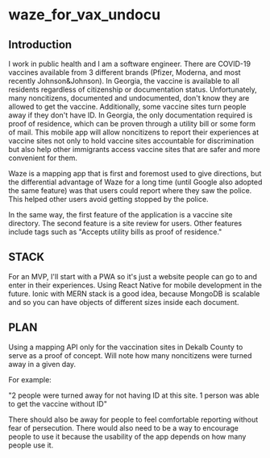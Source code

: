 # waze_for_vax_undocu

## Introduction

I work in public health and I am a software engineer. There are COVID-19 vaccines available from 3 different brands (Pfizer, Moderna, and most recently Johnson&Johnson). In Georgia, the vaccine is available to all residents regardless of citizenship or documentation status. Unfortunately, many noncitizens, documented and undocumented, don't know they are allowed to get the vaccine. Additionally, some vaccine sites turn people away if they don't have ID. In Georgia, the only documentation required is proof of residence, which can be proven through a utility bill or some form of mail. This mobile app will allow noncitizens to report their experiences at vaccine sites not only to hold vaccine sites accountable for discrimination but also help other immigrants access vaccine sites that are safer and more convenient for them. 

Waze is a mapping app that is first and foremost used to give directions, but the differential advantage of Waze for a long time (until Google also adopted the same feature) was that users could report where they saw the police. This helped other users avoid getting stopped by the police. 

In the same way, the first feature of the application is a vaccine site directory. The second feature is a site review for users. Other features include tags such as "Accepts utility bills as proof of residence." 

## STACK
For an MVP, I'll start with a PWA so it's just a website people can go to and enter in their experiences. 
Using React Native for mobile development in the future. 
Ionic with MERN stack is a good idea, because MongoDB is scalable and so you can have objects of different sizes inside each document. 


## PLAN
Using a mapping API only for the vaccination sites in Dekalb County to serve as a proof of concept.
Will note how many noncitizens were turned away in a given day. 

For example: 

"2 people were turned away for not having ID at this site. 1 person was able to get the vaccine without ID"

There should also be away for people to feel comfortable reporting without fear of persecution. There would also need to be a way to encourage people to use it because the usability of the app depends on how many people use it.

